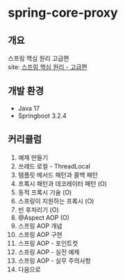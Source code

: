 # spring-core-proxy

## 개요
스프링 핵심 원리 고급편<br/>
site: [스프링 핵심 원리 - 고급편](https://www.inflearn.com/course/%EC%8A%A4%ED%94%84%EB%A7%81-%ED%95%B5%EC%8B%AC-%EC%9B%90%EB%A6%AC-%EA%B3%A0%EA%B8%89%ED%8E%B8/dashboard)
## 개발 환경
- Java 17
- Springboot 3.2.4

## 커리큘럼
1. 예제 만들기
2. 쓰레드 로컬 - ThreadLocal
3. 템플릿 메서드 패턴과 콜백 패턴
4. 프록시 패턴과 데코레이터 패턴 (O)
5. 동적 프록시 기술 (O)
6. 스프링이 지원하는 프록시 (O)
7. 빈 후처리기 (O)
8. @Aspect AOP (O)
9. 스프링 AOP 개념
10. 스프링 AOP 구현
11. 스프링 AOP - 포인트컷
12. 스프링 AOP - 실전 예제
13. 스프링 AOP - 실무 주의사항
14. 다음으로
